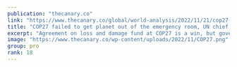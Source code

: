 ```yaml
---
publication: "thecanary.co"
link: "https://www.thecanary.co/global/world-analysis/2022/11/21/cop27-failed-to-get-planet-out-of-the-emergency-room-un-chief-warns/"
title: "COP27 failed to get planet out of the emergency room, UN chief warns"
excerpt: "Agreement on loss and damage fund at COP27 is a win, but governments failed to commit to vital action on cutting emissions."
image: "https://www.thecanary.co/wp-content/uploads/2022/11/COP27.png"
group: pro
rank: 18
---
```

